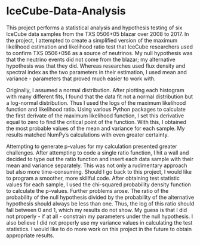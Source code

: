 # IceCube-Data-Analysis
This project performs a statistical analysis and hypothesis testing of six IceCube data samples from the TXS 0506+05 blazar over 2008 to 2017. In the project, I attempted to create a simplified version of the maximum likelihood estimation and likelihood ratio test that IceCube researchers used to confirm TXS 0506+056 as a source of neutrinos. My null hypothesis was that the neutrino events did not come from the blazar; my alternative hypothesis was that they did. Whereas researches used flux density and spectral index as the two parameters in their estimation, I used mean and variance - parameters that proved much easier to work with. 

Originally, I assumed a normal distribution. After plotting each histogram with many different fits, I found that the data fit not a normal distribution but a log-normal distribution. Thus I used the logs of the maximum likelihood function and likelihood ratio. Using various Python packages to calculate the first derivate of the maximum likelihood function, I set this derivative equal to zero to find the critical point of the function. With this, I obtained the most probable values of the mean and variance for each sample. My results matched NumPy’s calculations with even greater certainty. 

Attempting to generate p-values for my calculation presented greater challenges. After attempting to code a single ratio function, I hit a wall and decided to type out the ratio function and insert each data sample with their mean and variance separately. This was not only a rudimentary approach but also more time-consuming. Should I go back to this project, I would like to program a smoother, more skillful code. After obtaining test statistic values for each sample, I used the chi-squared probability density function to calculate the p-values. Further problems arose. The ratio of the probability of the null hypothesis divided by the probability of the alternative hypothesis should always be less than one. Thus, the log of this ratio should fall between 0 and 1, which my results do not show. My guess is that I did not properly - if at all - constrain my parameters under the null hypothesis. I also believe I did not properly use my variance values in calculating the test statistics. I would like to do more work on this project in the future to obtain appropriate results. 
